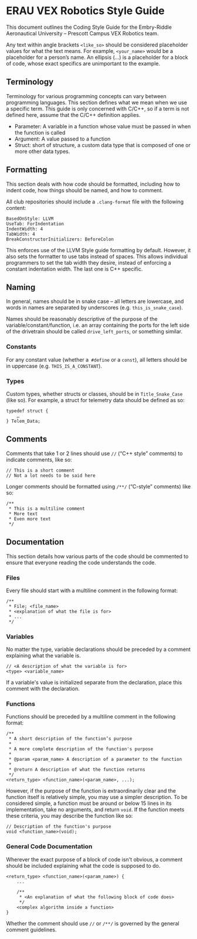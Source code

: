 # ERAU VEX Robotics Style Guide

This document outlines the Coding Style Guide for the Embry-Riddle Aeronautical University – Prescott Campus VEX Robotics team.

Any text within angle brackets `<like_so>` should be considered placeholder values for what the text means. For example, `<your_name>` would be a placeholder for a person’s name. An ellipsis (…) is a placeholder for a block of code, whose exact specifics are unimportant to the example.

## Terminology

Terminology for various programming concepts can vary between programming languages. This section defines what we mean when we use a specific term. This guide is only concerned with C/C++, so if a term is not defined here, assume that the C/C++ definition applies.

- Parameter: A variable in a function whose value must be passed in when the function is called
- Argument: A value passed to a function
- Struct: short of structure, a custom data type that is composed of one or more other data types.

## Formatting

This section deals with how code should be formatted, including how to indent code, how things should be named, and how to comment.

All club repositories should include a `.clang-format` file with the following content:

```
BasedOnStyle: LLVM
UseTab: ForIndentation
IndentWidth: 4
TabWidth: 4
BreakConstructorInitializers: BeforeColon
```

This enforces use of the LLVM Style guide formatting by default. However, it also sets the formatter to use tabs instead of spaces. This allows individual programmers to set the tab width they desire, instead of enforcing a constant indentation width. The last one is C++ specific.

## Naming

In general, names should be in snake case – all letters are lowercase, and words in names are separated by underscores (e.g. `this_is_snake_case`).

Names should be reasonably descriptive of the purpose of the variable/constant/function, i.e. an array containing the ports for the left side of the drivetrain should be called `drive_left_ports`, or something similar.

### Constants

For any constant value (whether a` #define` or a `const`), all letters should be in uppercase (e.g. `THIS_IS_A_CONSTANT`).

### Types

Custom types, whether structs or classes, should be in `Title_Snake_Case` (like so). For example, a struct for telemetry data should be defined as so:
```
typedef struct {
	…
} Telem_Data;
```
## Comments
Comments that take 1 or 2 lines should use `//` (“C++ style” comments) to indicate comments, like so:

```
// This is a short comment
// Not a lot needs to be said here
```

Longer comments should be formatted using `/**/` (“C-style” comments) like so:

```
/**
 * This is a multiline comment
 * More text
 * Even more text
 */
 ```

## Documentation
This section details how various parts of the code should be commented to ensure that everyone reading the code understands the code.

### Files

Every file should start with a multiline comment in the following format:

```
/**
 * File; <file_name>
 * <explanation of what the file is for>
 * ...
 */
```

### Variables

No matter the type, variable declarations should be preceded by a comment explaining what the variable is.

```
// <A description of what the variable is for>
<type> <variable_name>
```

If a variable's value is initialized separate from the declaration, place this comment with the declaration.

### Functions
Functions should be preceded by a multiline comment in the following format:

```
/**
 * A short description of the function’s purpose
 *
 * A more complete description of the function's purpose
 * 
 * @param <param_name> A description of a parameter to the function
 *
 * @return A description of what the function returns
 */
<return_type> <function_name>(<param_name>, ...);
```

However, if the purpose of the function is extraordinarily clear and the function itself is relatively simple, you may use a simpler description. To be considered simple, a function must be around or below 15 lines in its implementation, take no arguments, and return `void`. If the function meets these criteria, you may describe the function like so:
```
// Description of the function's purpose
void <function_name>(void);
```

### General Code Documentation

Wherever the exact purpose of a block of code isn't obvious, a comment should be included explaining what the code is supposed to do.
```
<return_type> <function_name>(<param_name>) {
    ...

    /**
     * <An explanation of what the following block of code does>
     */
    <complex algorithm inside a function>
}
```

Whether the comment should use `//` or `/**/` is governed by the general comment guidelines.
